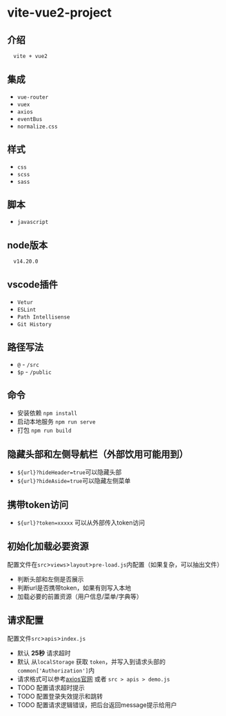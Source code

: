 # vite-vue2-project

## 介绍
  ```sh
    vite + vue2
  ```
## 集成
  - `vue-router`
  - `vuex`
  - `axios`
  - `eventBus`
  - `normalize.css`
## 样式
  - `css`
  - `scss`
  - `sass`
## 脚本
  - `javascript`
## node版本
  ```sh
    v14.20.0
  ```
## vscode插件
  - `Vetur`
  - `ESLint`
  - `Path Intellisense`
  - `Git History`
## 路径写法
- `@` - `/src`
- `$p` - `/public`

## 命令
 - 安装依赖 `npm install`
 - 启动本地服务 `npm run serve`
 - 打包 `npm run build`

 ## 隐藏头部和左侧导航栏（外部饮用可能用到）
  - `${url}?hideHeader=true`可以隐藏头部
  - `${url}?hideAside=true`可以隐藏左侧菜单

## 携带token访问
  - `${url}?token=xxxxx` 可以从外部传入token访问

## 初始化加载必要资源
配置文件在`src`>`views`>`layout`>`pre-load.js`内配置（如果复杂，可以抽出文件）
- 判断头部和左侧是否展示
- 判断url是否携带token，如果有则写入本地
- 加载必要的前置资源（用户信息/菜单/字典等）

## 请求配置
配置文件`src`>`apis`>`index.js`
- 默认 **25秒** 请求超时
- 默认 从`localStorage` 获取 `token`，并写入到请求头部的`common['Authorization']`内
- 请求格式可以参考[axios官网](https://axios-http.com/zh/) 或者 `src > apis > demo.js`
- TODO 配置请求超时提示
- TODO 配置登录失效提示和跳转
- TODO 配置请求逻辑错误，把后台返回message提示给用户